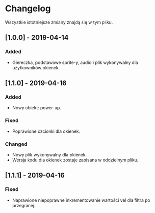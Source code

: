 # Changelog
Wszystkie istotniejsze zmiany znajdą się w tym pliku.


## [1.0.0] - 2019-04-14
### Added
- Giereczka, podstawowe sprite-y, audio i plik wykonywalny dla użytkowników okienek.

## [1.1.0] - 2019-04-16
### Added
- Nowy obiekt: power-up.

### Fixed
- Poprawione czcionki dla okienek.

### Changed
- Nowy plik wykonywalny dla okienek.
- Wersja kodu dla okienek zostaje zapisana w oddzielnym pliku.

## [1.1.1] - 2019-04-16
### Fixed
- Naprawione niepoprawne inkrementowanie wartości vel dla filtra po przegranej.
